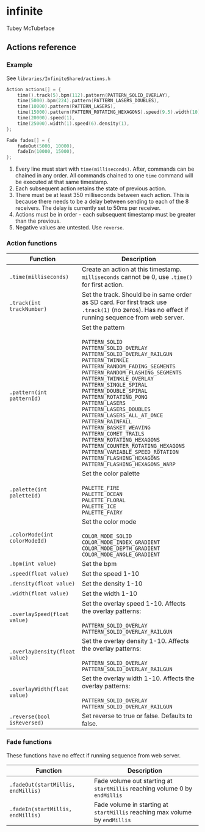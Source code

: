 # infinite

Tubey McTubeface

## Actions reference

### Example

See `libraries/InfiniteShared/actions.h`

```cpp
Action actions[] = {
    time().track(5).bpm(112).pattern(PATTERN_SOLID_OVERLAY),
    time(5000).bpm(224).pattern(PATTERN_LASERS_DOUBLES),
    time(10000).pattern(PATTERN_LASERS),
    time(15000).pattern(PATTERN_ROTATING_HEXAGONS).speed(9.5).width(10),
    time(20000).speed(1),
    time(25000).width(1).speed(6).density(1),
};

Fade fades[] = {
    fadeOut(5000, 10000),
    fadeIn(10000, 15000),
};
```

1. Every line must start with `time(milliseconds)`. After, commands can be chained in any order. All commands chained to one `time` command will be executed at that same timestamp.
2. Each subsequent action retains the state of previous action.
3. There must be at least 350 milliseconds between each action. This is because there needs to be a delay between sending to each of the 8 receivers. The delay is currently set to 50ms per receiver.
4. Actions must be in order - each subsequent timestamp must be greater than the previous.
5. Negative values are untested. Use `reverse`.

### Action functions

| Function | Description |
| -------- | ----------- |
| `.time(milliseconds)` | Create an action at this timestamp. `milliseconds` cannot be 0, use `.time()` for first action. |
| `.track(int trackNumber)` | Set the track. Should be in same order as SD card. For first track use `.track(1)` (no zeros). Has no effect if running sequence from web server. |
| `.pattern(int patternId)`  | Set the pattern<br><br>`PATTERN_SOLID`<br>`PATTERN_SOLID_OVERLAY`<br>`PATTERN_SOLID_OVERLAY_RAILGUN`<br>`PATTERN_TWINKLE`<br>`PATTERN_RANDOM_FADING_SEGMENTS`<br>`PATTERN_RANDOM_FLASHING_SEGMENTS`<br>`PATTERN_TWINKLE_OVERLAY`<br>`PATTERN_SINGLE_SPIRAL`<br>`PATTERN_DOUBLE_SPIRAL`<br>`PATTERN_ROTATING_PONG`<br>`PATTERN_LASERS`<br>`PATTERN_LASERS_DOUBLES`<br>`PATTERN_LASERS_ALL_AT_ONCE`<br>`PATTERN_RAINFALL`<br>`PATTERN_BASKET_WEAVING`<br>`PATTERN_COMET_TRAILS`<br>`PATTERN_ROTATING_HEXAGONS`<br>`PATTERN_COUNTER_ROTATING_HEXAGONS`<br>`PATTERN_VARIABLE_SPEED_ROTATION`<br>`PATTERN_FLASHING_HEXAGONS`<br>`PATTERN_FLASHING_HEXAGONS_WARP` |
| `.palette(int paletteId)` | Set the color palette<br><br>`PALETTE_FIRE`<br>`PALETTE_OCEAN`<br>`PALETTE_FLORAL`<br>`PALETTE_ICE`<br>`PALETTE_FAIRY` |
| `.colorMode(int colorModeId)` | Set the color mode<br><br>`COLOR_MODE_SOLID`<br>`COLOR_MODE_INDEX_GRADIENT`<br>`COLOR_MODE_DEPTH_GRADIENT`<br>`COLOR_MODE_ANGLE_GRADIENT` |
| `.bpm(int value)` | Set the bpm |
| `.speed(float value)` | Set the speed 1-10 |
| `.density(float value)` | Set the density 1-10 |
| `.width(float value)` | Set the width 1-10 |
| `.overlaySpeed(float value)` | Set the overlay speed 1-10. Affects the overlay patterns:<br><br>`PATTERN_SOLID_OVERLAY`<br>`PATTERN_SOLID_OVERLAY_RAILGUN` |
| `.overlayDensity(float value)` | Set the overlay density 1-10. Affects the overlay patterns:<br><br>`PATTERN_SOLID_OVERLAY`<br>`PATTERN_SOLID_OVERLAY_RAILGUN` |
| `.overlayWidth(float value)` | Set the overlay width 1-10. Affects the overlay patterns:<br><br>`PATTERN_SOLID_OVERLAY`<br>`PATTERN_SOLID_OVERLAY_RAILGUN` |
| `.reverse(bool isReversed)` | Set reverse to true or false. Defaults to false. |

### Fade functions

These functions have no effect if running sequence from web server.

| Function | Description |
| -------- | ----------- |
| `.fadeOut(startMillis, endMillis)` | Fade volume out starting at `startMillis` reaching volume 0 by `endMillis` |
| `.fadeIn(startMillis, endMillis)` | Fade volume in starting at `startMillis` reaching max volume by `endMillis` |
